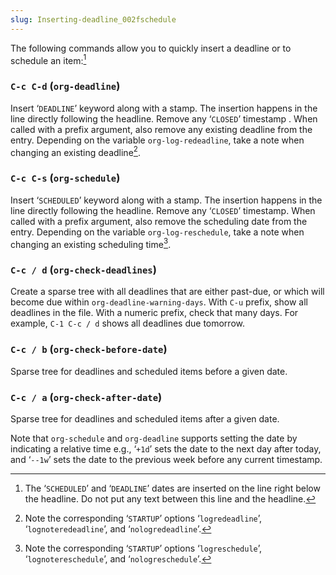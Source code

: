 ```yaml
---
slug: Inserting-deadline_002fschedule
---
```


The following commands allow you to quickly insert a deadline or to schedule an item:[^1]

### `C-c C-d` (`org-deadline`)

Insert ‘`DEADLINE`’ keyword along with a stamp. The insertion happens in the line directly following the headline. Remove any ‘`CLOSED`’ timestamp . When called with a prefix argument, also remove any existing deadline from the entry. Depending on the variable `org-log-redeadline`, take a note when changing an existing deadline[^2].

### `C-c C-s` (`org-schedule`)

Insert ‘`SCHEDULED`’ keyword along with a stamp. The insertion happens in the line directly following the headline. Remove any ‘`CLOSED`’ timestamp. When called with a prefix argument, also remove the scheduling date from the entry. Depending on the variable `org-log-reschedule`, take a note when changing an existing scheduling time[^3].

### `C-c / d` (`org-check-deadlines`)

Create a sparse tree with all deadlines that are either past-due, or which will become due within `org-deadline-warning-days`. With `C-u` prefix, show all deadlines in the file. With a numeric prefix, check that many days. For example, `C-1 C-c / d` shows all deadlines due tomorrow.

### `C-c / b` (`org-check-before-date`)

Sparse tree for deadlines and scheduled items before a given date.

### `C-c / a` (`org-check-after-date`)

Sparse tree for deadlines and scheduled items after a given date.

Note that `org-schedule` and `org-deadline` supports setting the date by indicating a relative time e.g., ‘`+1d`’ sets the date to the next day after today, and ‘`--1w`’ sets the date to the previous week before any current timestamp.

[^1]: The ‘`SCHEDULED`’ and ‘`DEADLINE`’ dates are inserted on the line right below the headline. Do not put any text between this line and the headline.

[^2]: Note the corresponding ‘`STARTUP`’ options ‘`logredeadline`’, ‘`lognoteredeadline`’, and ‘`nologredeadline`’.

[^3]: Note the corresponding ‘`STARTUP`’ options ‘`logreschedule`’, ‘`lognotereschedule`’, and ‘`nologreschedule`’.
